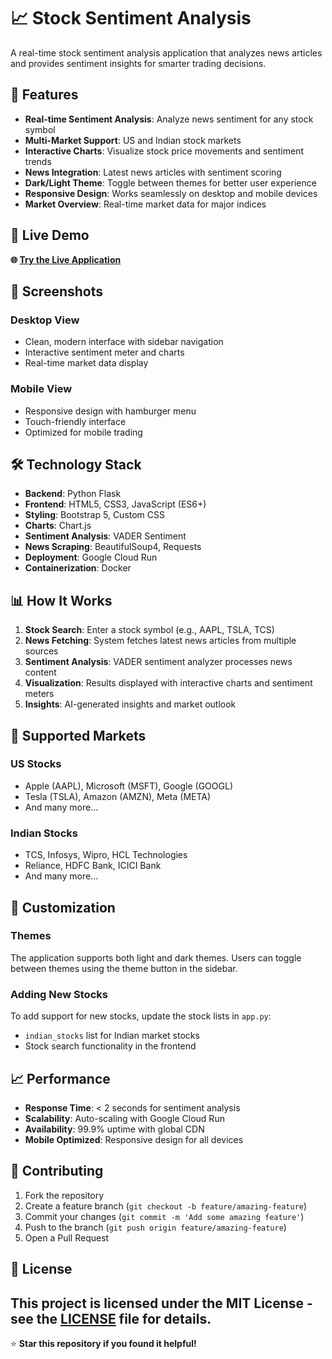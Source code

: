 # 📈 Stock Sentiment Analysis

A real-time stock sentiment analysis application that analyzes news articles and provides sentiment insights for smarter trading decisions.

## 🌟 Features

- **Real-time Sentiment Analysis**: Analyze news sentiment for any stock symbol
- **Multi-Market Support**: US and Indian stock markets
- **Interactive Charts**: Visualize stock price movements and sentiment trends
- **News Integration**: Latest news articles with sentiment scoring
- **Dark/Light Theme**: Toggle between themes for better user experience
- **Responsive Design**: Works seamlessly on desktop and mobile devices
- **Market Overview**: Real-time market data for major indices

## 🚀 Live Demo

**🌐 [Try the Live Application](https://stock-sentiment-app-egc2jnomta-uc.a.run.app)**

## 📱 Screenshots

### Desktop View
- Clean, modern interface with sidebar navigation
- Interactive sentiment meter and charts
- Real-time market data display

### Mobile View
- Responsive design with hamburger menu
- Touch-friendly interface
- Optimized for mobile trading

## 🛠️ Technology Stack

- **Backend**: Python Flask
- **Frontend**: HTML5, CSS3, JavaScript (ES6+)
- **Styling**: Bootstrap 5, Custom CSS
- **Charts**: Chart.js
- **Sentiment Analysis**: VADER Sentiment
- **News Scraping**: BeautifulSoup4, Requests
- **Deployment**: Google Cloud Run
- **Containerization**: Docker

## 📊 How It Works

1. **Stock Search**: Enter a stock symbol (e.g., AAPL, TSLA, TCS)
2. **News Fetching**: System fetches latest news articles from multiple sources
3. **Sentiment Analysis**: VADER sentiment analyzer processes news content
4. **Visualization**: Results displayed with interactive charts and sentiment meters
5. **Insights**: AI-generated insights and market outlook

## 🎯 Supported Markets

### US Stocks
- Apple (AAPL), Microsoft (MSFT), Google (GOOGL)
- Tesla (TSLA), Amazon (AMZN), Meta (META)
- And many more...

### Indian Stocks
- TCS, Infosys, Wipro, HCL Technologies
- Reliance, HDFC Bank, ICICI Bank
- And many more...

## 🎨 Customization

### Themes
The application supports both light and dark themes. Users can toggle between themes using the theme button in the sidebar.

### Adding New Stocks
To add support for new stocks, update the stock lists in `app.py`:
- `indian_stocks` list for Indian market stocks
- Stock search functionality in the frontend

## 📈 Performance

- **Response Time**: < 2 seconds for sentiment analysis
- **Scalability**: Auto-scaling with Google Cloud Run
- **Availability**: 99.9% uptime with global CDN
- **Mobile Optimized**: Responsive design for all devices

## 🤝 Contributing

1. Fork the repository
2. Create a feature branch (`git checkout -b feature/amazing-feature`)
3. Commit your changes (`git commit -m 'Add some amazing feature'`)
4. Push to the branch (`git push origin feature/amazing-feature`)
5. Open a Pull Request

## 📝 License

This project is licensed under the MIT License - see the [LICENSE](LICENSE) file for details.
---

⭐ **Star this repository if you found it helpful!**
